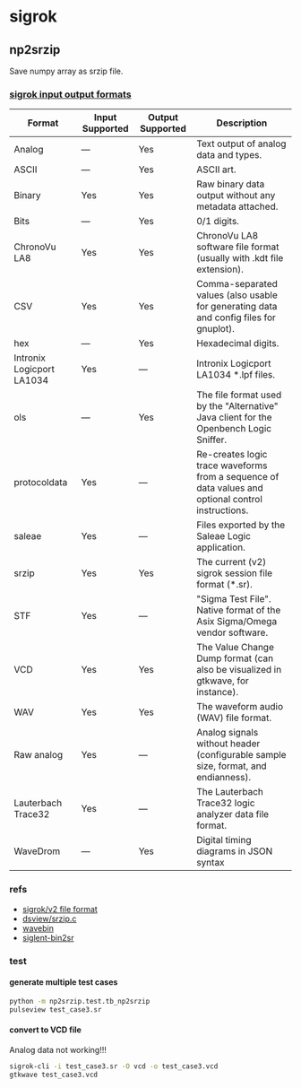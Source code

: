 # sigrok
## np2srzip
Save numpy array as srzip file.

### [sigrok input output formats](https://sigrok.org/wiki/Input_output_formats)
| Format          | Input Supported | Output Supported | Description |
|-----------------|-----------------|------------------|-------------|
| Analog          | —               | Yes              | Text output of analog data and types. |
| ASCII           | —               | Yes              | ASCII art. |
| Binary          | Yes             | Yes              | Raw binary data output without any metadata attached. |
| Bits            | —               | Yes              | 0/1 digits. |
| ChronoVu LA8    | Yes             | Yes              | ChronoVu LA8 software file format (usually with .kdt file extension). |
| CSV             | Yes             | Yes              | Comma-separated values (also usable for generating data and config files for gnuplot). |
| hex             | —               | Yes              | Hexadecimal digits. |
| Intronix Logicport LA1034 | Yes | — | Intronix Logicport LA1034 *.lpf files. |
| ols             | —               | Yes              | The file format used by the "Alternative" Java client for the Openbench Logic Sniffer. |
| protocoldata    | Yes             | —                | Re-creates logic trace waveforms from a sequence of data values and optional control instructions. |
| saleae          | Yes             | —                | Files exported by the Saleae Logic application. |
| srzip           | Yes             | Yes              | The current (v2) sigrok session file format (*.sr). |
| STF             | Yes             | —                | "Sigma Test File". Native format of the Asix Sigma/Omega vendor software. |
| VCD             | Yes             | Yes              | The Value Change Dump format (can also be visualized in gtkwave, for instance). |
| WAV             | Yes             | Yes              | The waveform audio (WAV) file format. |
| Raw analog      | Yes             | —                | Analog signals without header (configurable sample size, format, and endianness). |
| Lauterbach Trace32 | Yes       | —                | The Lauterbach Trace32 logic analyzer data file format. |
| WaveDrom        | —               | Yes              | Digital timing diagrams in JSON syntax |


### refs
- [sigrok/v2 file format](https://sigrok.org/wiki/File_format:Sigrok/v2)
- [dsview/srzip.c](https://github.com/DreamSourceLab/DSView/blob/master/libsigrok4DSL/output/srzip.c)
- [wavebin](https://github.com/konosubakonoakua/wavebin)
- [siglent-bin2sr](https://github.com/giuliof/siglent-bin2sr)

### test
#### generate multiple test cases
```bash
python -m np2srzip.test.tb_np2srzip
pulseview test_case3.sr
```

#### convert to VCD file
Analog data not working!!!
```bash
sigrok-cli -i test_case3.sr -O vcd -o test_case3.vcd
gtkwave test_case3.vcd
```
